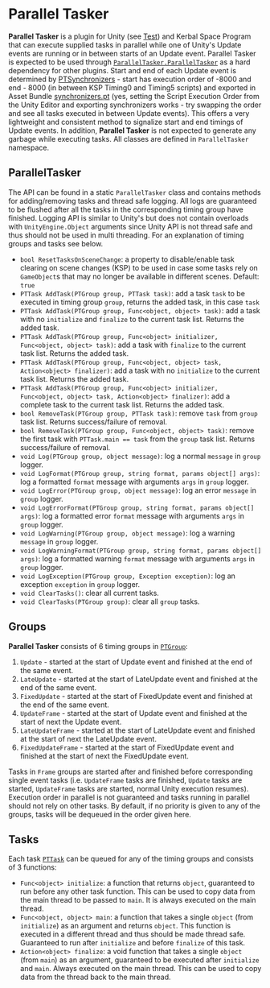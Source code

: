 # Parallel Tasker

**Parallel Tasker** is a plugin for Unity (see [Test](https://github.com/dkavolis/ParallelTasker/blob/master/Unity/ParallelTasker/Assets/Scenes/Test.unity)) and Kerbal Space Program that can execute supplied tasks in parallel while one of Unity's Update events are running or in between starts of an Update event. Parallel Tasker is expected to be used through [`ParallelTasker.ParallelTasker`](https://github.com/dkavolis/ParallelTasker/blob/master/ParallelTasker/ParallelTasker.cs) as a hard dependency for other plugins. Start and end of each Update event is determined by [PTSynchronizers](https://github.com/dkavolis/ParallelTasker/blob/master/ParallelTasker/PTSynchronizer.cs) - start has execution order of -8000 and end - 8000 (in between KSP Timing0 and Timing5 scripts) and exported in Asset Bundle [synchronizers.pt](https://github.com/dkavolis/ParallelTasker/blob/master/GameData/ParallelTasker/Assets/synchronizers.pt) (yes, setting the Script Execution Order from the Unity Editor and exporting synchronizers works - try swapping the order and see all tasks executed in between Update events). This offers a very lightweight and consistent method to signalize start and end timings of Update events. In addition, **Parallel Tasker** is not expected to generate any garbage while executing tasks. All classes are defined in `ParallelTasker` namespace.

## ParallelTasker

The API can be found in a static `ParallelTasker` class and contains methods for adding/removing tasks and thread safe logging. All logs are guaranteed to be flushed after all the tasks in the corresponding timing group have finished. Logging API is similar to Unity's but does not contain overloads with `UnityEngine.Object` arguments since Unity API is not thread safe and thus should not be used in multi threading. For an explanation of timing groups and tasks see below.

* `bool ResetTasksOnSceneChange`: a property to disable/enable task clearing on scene changes (KSP) to be used in case some tasks rely on `GameObject`s that may no longer be available in different scenes. Default: `true`
* `PTTask AddTask(PTGroup group, PTTask task)`: add a task `task` to be executed in timing group `group`, returns the added task, in this case `task`
* `PTTask AddTask(PTGroup group, Func<object, object> task)`: add a task with no `initialize` and `finalize` to the current task list. Returns the added task.
* `PTTask AddTask(PTGroup group, Func<object> initializer, Func<object, object> task)`: add a task with `finalize` to the current task list. Returns the added task.
* `PTTask AddTask(PTGroup group, Func<object, object> task, Action<object> finalizer)`: add a task with no `initialize` to the current task list. Returns the added task.
* `PTTask AddTask(PTGroup group, Func<object> initializer, Func<object, object> task, Action<object> finalizer)`: add a complete task to the current task list. Returns the added task.
* `bool RemoveTask(PTGroup group, PTTask task)`: remove `task` from `group` task list. Returns success/failure of removal.
* `bool RemoveTask(PTGroup group, Func<object, object> task)`: remove the first task with `PTTask.main == task` from the `group` task list. Returns success/failure of removal.
* `void Log(PTGroup group, object message)`: log a normal `message` in `group` logger.
* `void LogFormat(PTGroup group, string format, params object[] args)`: log a formatted `format` message with arguments `args` in `group` logger.
* `void LogError(PTGroup group, object message)`: log an error `message` in `group` logger.
* `void LogErrorFormat(PTGroup group, string format, params object[] args)`: log a formatted error `format` message with arguments `args` in `group` logger.
* `void LogWarning(PTGroup group, object message)`: log a warning `message` in `group` logger.
* `void LogWarningFormat(PTGroup group, string format, params object[] args)`: log a formatted warning `format` message with arguments `args` in `group` logger.
* `void LogException(PTGroup group, Exception exception)`: log an exception `exception` in `group` logger.
* `void ClearTasks()`: clear all current tasks.
* `void ClearTasks(PTGroup group)`: clear all `group` tasks.

## Groups

**Parallel Tasker** consists of 6 timing groups in [`PTGroup`](https://github.com/dkavolis/ParallelTasker/blob/master/ParallelTasker/PTGroup.cs):

1. `Update` - started at the start of Update event and finished at the end of the same event.
2. `LateUpdate` - started at the start of LateUpdate event and finished at the end of the same event.
3. `FixedUpdate` - started at the start of FixedUpdate event and finished at the end of the same event.
4. `UpdateFrame` - started at the start of Update event and finished at the start of next the Update event.
5. `LateUpdateFrame` - started at the start of LateUpdate event and finished at the start of next the LateUpdate event.
6. `FixedUpdateFrame` - started at the start of FixedUpdate event and finished at the start of next the FixedUpdate event.

Tasks in `Frame` groups are started after and finished before corresponding single event tasks (i.e. `UpdateFrame` tasks are finished, `Update` tasks are started, `UpdateFrame` tasks are started, normal Unity execution resumes). Execution order in parallel is not guaranteed and tasks running in parallel should not rely on other tasks. By default, if no priority is given to any of the groups, tasks will be dequeued in the order given here.

## Tasks

Each task [`PTTask`](https://github.com/dkavolis/ParallelTasker/blob/master/ParallelTasker/PTTasks.cs) can be queued for any of the timing groups and consists of 3 functions:

* `Func<object> initialize`: a function that returns `object`, guaranteed to run before any other task function. This can be used to copy data from the main thread to be passed to `main`. It is always executed on the main thread.
* `Func<object, object> main`: a function that takes a single `object` (from `initialize`) as an argument and returns `object`. This function is executed in a different thread and thus should be made thread safe. Guaranteed to run after `initialize` and before `finalize` of this task.
* `Action<object> finalize`: a void function that takes a single `object` (from `main`) as an argument, guaranteed to be executed after `initialize` and `main`. Always executed on the main thread. This can be used to copy data from the thread back to the main thread.
